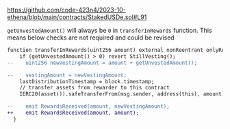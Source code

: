 https://github.com/code-423n4/2023-10-ethena/blob/main/contracts/StakedUSDe.sol#L91

`getUnvestedAmount()` will always be `0` in `transferInRewards` function. This means below checks are not required and could be revised

```diff
function transferInRewards(uint256 amount) external nonReentrant onlyRole(REWARDER_ROLE) notZero(amount) {
    if (getUnvestedAmount() > 0) revert StillVesting();
--    uint256 newVestingAmount = amount + getUnvestedAmount();

--    vestingAmount = newVestingAmount;
    lastDistributionTimestamp = block.timestamp;
    // transfer assets from rewarder to this contract
    IERC20(asset()).safeTransferFrom(msg.sender, address(this), amount);

--    emit RewardsReceived(amount, newVestingAmount);
++    emit RewardsReceived(amount, amount);
  }
```